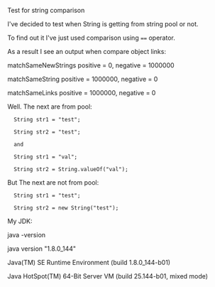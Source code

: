 Test for string comparison

I've decided to test when String is getting from string pool or not.

To find out it I've just used comparison using `==` operator.

As a result I see an output when compare object links:

 matchSameNewStrings positive = 0, negative = 1000000
 
 matchSameString positive = 1000000, negative = 0
 
 matchSameLinks positive = 1000000, negative = 0
 
 
 Well. The next are from pool:
 
      String str1 = "test";
      
      String str2 = "test";
      
      and
      
      String str1 = "val";
      
      String str2 = String.valueOf("val");
      
But The next are not from pool:

      String str1 = "test";
      
      String str2 = new String("test");

My JDK:

java -version

java version "1.8.0_144"

Java(TM) SE Runtime Environment (build 1.8.0_144-b01)

Java HotSpot(TM) 64-Bit Server VM (build 25.144-b01, mixed mode)


